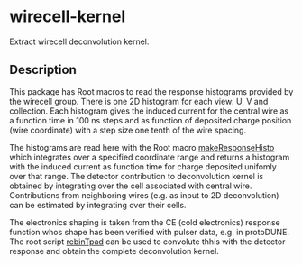# wirecell-kernel
Extract wirecell deconvolution kernel.

## Description
This package has Root macros to read the response histograms provided by the wirecell group.
There is one 2D histogram for each view: U, V and collection.
Each histogram gives the induced current for the central wire as a function time in 100 ns steps
and as function of deposited charge position (wire coordinate) with a step size one tenth
of the wire spacing.

The histograms are read here with the Root macro [makeResponseHisto](Root/makeResponseHisto.C)
which integrates over a specified coordinate range and returns a histogram with the
induced current as function time for charge deposited unifomly over that range.
The detector contribution to deconvolution kernel is obtained by integrating over the
cell associated with central wire.
Contributions from neighboring wires (e.g. as input to 2D deconvolution) can be estimated by
integrating over their cells.

The electronics shaping is taken from the CE (cold electronics) response function whos shape has been
verified with pulser data, e.g. in protoDUNE.
The root script [rebinTpad](Root/rebinTpad.C) can be used to convolute thhis with the detector response
and obtain the complete deconvolution kernel.
